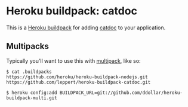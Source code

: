 Heroku buildpack: catdoc
======================

This is a [Heroku buildpack](http://devcenter.heroku.com/articles/buildpacks)
for adding [catdoc](http://www.wagner.pp.ru/~vitus/software/catdoc/) to your application.

Multipacks
----------

Typically you'll want to use this with [multipack](https://github.com/ddollar/heroku-buildpack-multi),
like so:

    $ cat .buildpacks
    https://github.com/heroku/heroku-buildpack-nodejs.git
    https://github.com/leppert/heroku-buildpack-catdoc.git

    $ heroku config:add BUILDPACK_URL=git://github.com/ddollar/heroku-buildpack-multi.git
